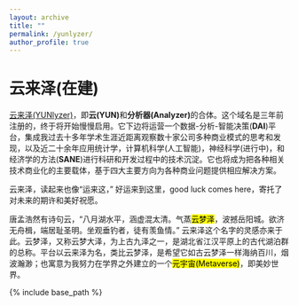 ```yaml
---
layout: archive
title: ""
permalink: /yunlyzer/
author_profile: true
---
```


云来泽(在建)
====

<a href="https://www.yunlyzer.com" target="_blank">云来泽(YUNlyzer)</a>，即<b>云(YUN)</b>和<b>分析器(Analyzer)</b>的合体。这个域名是三年前注册的，终于将开始慢慢启用。它下边将运营一个数据-分析-智能决策(<b>DAI</b>)平台，集成我过去十多年学术生涯近距离观察数十家公司多种商业模式的思考和发现，以及近二十余年应用统计学，计算机科学(人工智能)，神经科学(进行中)，和经济学的方法(<b>SANE</b>)进行科研和开发过程中的技术沉淀。它也将成为把各种相关技术商业化的主要载体，基于四大主要方向为各种商业问题提供相应解决方案。

云来泽，读起来也像“运来这，” 好运来到这里，good luck comes here，寄托了对未来的期许和美好祝愿。

唐孟浩然有诗句云，“八月湖水平，涵虚混太清。气蒸<mark>云梦泽</mark>，波撼岳阳城。欲济无舟楫，端居耻圣明。坐观垂钓者，徒有羡鱼情。” 云来泽这个名字的灵感亦来于此。云梦泽，又称云梦大泽，为上古九泽之一，是湖北省江汉平原上的古代湖泊群的总称。平台以云来泽为名，类比云梦泽，是希望它如古云梦泽一样海纳百川，烟波瀚渺；也寓意为我努力在学界之外建立的一个<mark>元宇宙(Metaverse)</mark>，即美妙世界。

{% include base_path %}

<!-- below includes the original papers -->
<!--

{% for post in site.publications reversed %}
  {% include archive-single.html %}
{% endfor %}

-->